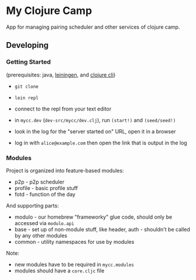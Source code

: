 # My Clojure Camp

App for managing pairing scheduler and other services of clojure camp.

## Developing

### Getting Started

(prerequisites: java, [leiningen](https://leiningen.org/), and [clojure cli](https://clojure.org/guides/getting_started#_clojure_installer_and_cli_tools))

- `git clone`

- `lein repl`

- connect to the repl from your text editor

- in `mycc.dev` (`dev-src/mycc/dev.clj`), run `(start!)` and `(seed/seed!)`

- look in the log for the "server started on" URL, open it in a browser

- log in with `alice@example.com` then open the link that is output in the log


### Modules


Project is organized into feature-based modules:

- p2p - p2p scheduler
- profile - basic profile stuff
- fotd - function of the day

And supporting parts:

- modulo - our homebrew "frameworky" glue code, should only be accessed via `modulo.api`
- base - set up of non-module stuff, like header, auth - shouldn't be called by any other modules
- common - utility namespaces for use by modules

Note:
 - new modules have to be required in `mycc.modules`
 - modules should have a `core.cljc` file
